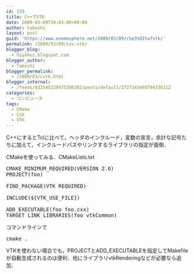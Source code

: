 ```yaml
---
id: 135
title: C++でVTK
date: 2009-03-09T20:03:00+09:00
author: takeshi
layout: post
guid: 'https://www.enomosphere.net/2009/03/09/c%e3%81%a7vtk/'
permalink: /2009/03/09/cxx-vtk/
blogger_blog:
  - hiyokoz.blogspot.com
blogger_author:
  - Takeshi
blogger_permalink:
  - /2009/03/cvtk.html
blogger_internal:
  - /feeds/832545220475396382/posts/default/2727143469794336112
categories:
  - コンピュータ
tags:
  - CMake
  - CXX
  - VTK
---
```

C++にするとTclに比べて，ヘッダのインクルード，変数の宣言，余計な記号たちに加えて，インクルードパスやリンクするライブラリの指定が面倒．

CMakeを使ってみる．CMakeLists.txt
<pre>CMAKE_MINIMUM_REQUIRED(VERSION 2.6)
PROJECT(foo)

FIND_PACKAGE(VTK REQUIRED)

INCLUDE(${VTK_USE_FILE})

ADD_EXECUTABLE(foo foo.cxx)
TARGET_LINK_LIBRARIES(foo vtkCommon)</pre>
コマンドラインで
<pre>cmake .</pre>
VTKを使わない場合でも，PROJECTとADD_EXECUTABLEを指定してMakefileが自動生成されるのは便利．他にライブラリvtkRenderingなどが必要なら追加．